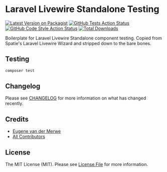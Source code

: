 # Laravel Livewire Standalone Testing

[![Latest Version on Packagist](https://img.shields.io/packagist/v/spatie/livewire-standaline-testing.svg?style=flat-square)](https://packagist.org/packages/spatie/livewire-standaline-testing)
[![GitHub Tests Action Status](https://img.shields.io/github/actions/workflow/status/spatie/livewire-standaline-testing/run-tests.yml?branch=main&label=tests)](https://github.com/spatie/livewire-standaline-testing/actions?query=workflow%3Arun-tests+branch%3Amain)
[![GitHub Code Style Action Status](https://img.shields.io/github/actions/workflow/status/spatie/livewire-standaline-testing/php-cs-fixer.yml?branch=main&label=code%20style)](https://github.com/spatie/livewire-standaline-testing/actions?query=workflow%3A"Check+%26+fix+styling"+branch%3Amain)
[![Total Downloads](https://img.shields.io/packagist/dt/spatie/livewire-standaline-testing.svg?style=flat-square)](https://packagist.org/packages/spatie/livewire-standaline-testing)

Boilerplate for Laravel Livewire Standalone component testing. Copied from Spatie's Laravel Livewire Wizard and stripped down to the bare bones.

## Testing

```bash
composer test
```

## Changelog

Please see [CHANGELOG](CHANGELOG.md) for more information on what has changed recently.

## Credits

- [Eugene van der Merwe](https://github.com/eugenevdm)
- [All Contributors](../../contributors)

## License

The MIT License (MIT). Please see [License File](LICENSE.md) for more information.
